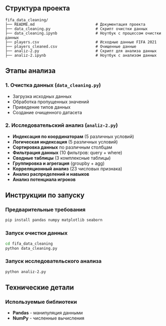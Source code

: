 ## Структура проекта

```
fifa_data_cleaning/
├── README.md                           # Документация проекта
├── data_cleaning.py                    # Скрипт очистки данных
├── data_cleaning.ipynb                 # Ноутбук с процессом очистки данных
├── players.csv                         # Исходные данные FIFA 2021
├── players_cleaned.csv                 # Очищенные данные
├── analiz-2.py                         # Скрипт для анализа данных
├── analiz-2.ipynb                      # Ноутбук с анализом данных
```

## Этапы анализа

### 1. Очистка данных (`data_cleaning.py`)
- Загрузка исходных данных
- Обработка пропущенных значений
- Приведение типов данных
- Создание очищенного датасета

### 2. Исследовательский анализ (`analiz-2.py`)
- **Индексация по координаторам** (5 различных условий)
- **Логическая индексация** (5 различных условий)
- **Сортировка данных** по различным столбцам
- **Фильтрация данных** (10 фильтров: query + where)
- **Сводные таблицы** (3 комплексные таблицы)
- **Группировка и агрегация** (groupby + agg)
- **Корреляционный анализ** (23 числовых признака)
- **Анализ распределений и навыков**
- **Анализ потенциала игроков**

## Инструкции по запуску

### Предварительные требования
```bash
pip install pandas numpy matplotlib seaborn
```

### Запуск очистки данных
```bash
cd fifa_data_cleaning
python data_cleaning.py
```

### Запуск исследовательского анализа
```bash
python analiz-2.py
```

## Технические детали

### Используемые библиотеки
- **Pandas** - манипуляция данными
- **NumPy** - численные вычисления